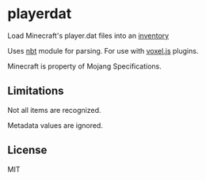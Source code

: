 # playerdat

Load Minecraft's player.dat files into an [inventory](https://github.com/deathcap/inventory)

Uses [nbt](https://github.com/sjmulder/nbt-js) module for parsing. For use
with [voxel.js](http://voxeljs.com) plugins.

Minecraft is property of Mojang Specifications.

## Limitations

Not all items are recognized. 

Metadata values are ignored.

## License

MIT

